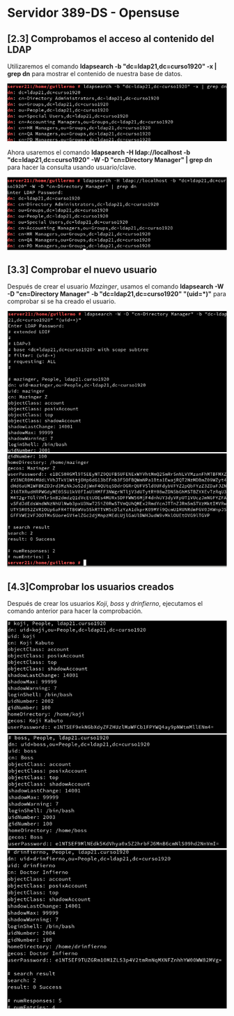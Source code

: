 # Servidor 389-DS - Opensuse

## [2.3] Comprobamos el acceso al contenido del LDAP
Utilizaremos el comando **ldapsearch -b "dc=ldap21,dc=curso1920" -x | grep dn** para mostrar el contenido de nuestra base de datos.

![Captura 1](1.png)

Ahora usaremos el comando **ldapsearch -H ldap://localhost -b "dc=ldap21,dc=curso1920" -W -D "cn=Directory Manager" | grep dn** para hacer la consulta usando usuario/clave.

![Captura 2](2.png)
## [3.3] Comprobar el nuevo usuario

Después de crear el usuario *Mazinger*, usamos el comando **ldapsearch -W -D "cn=Directory Manager" -b "dc=ldap21,dc=curso1920" "(uid=*)"** para comprobar si se ha creado el usuario.

![Captura 3](3.png)
![Captura 4](4.png)

 ## [4.3]Comprobar los usuarios creados

Después de crear los usuarios *Koji*, *boss* y *drinfierno*, ejecutamos el comando anterior para hacer la comprobación.

![Captura 5](5.png)
![Captura 6](6.png)
![Captura 7](7.png)
